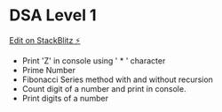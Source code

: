 # DSA Level 1

[Edit on StackBlitz ⚡️](https://stackblitz.com/edit/js-6v4ykp)

- Print 'Z' in console using ' \* ' character
- Prime Number
- Fibonacci Series method with and without recursion
- Count digit of a number and print in console.
- Print digits of a number

